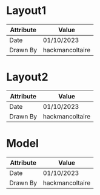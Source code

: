 # Layout1
| Attribute | Value |
| ---  | ---     |
| Date | 01/10/2023 |
| Drawn By | hackmancoltaire |
# Layout2
| Attribute | Value |
| ---  | ---     |
| Date | 01/10/2023 |
| Drawn By | hackmancoltaire |
# Model
| Attribute | Value |
| ---  | ---     |
| Date | 01/10/2023 |
| Drawn By | hackmancoltaire |
